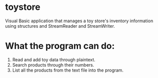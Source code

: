 # toystore
Visual Basic application that manages a toy store's inventory information using structures and StreamReader and StreamWriter.

# What the program can do:

1. Read and add toy data through plaintext.
2. Search products through their numbers.
3. List all the products from the text file into the program.
